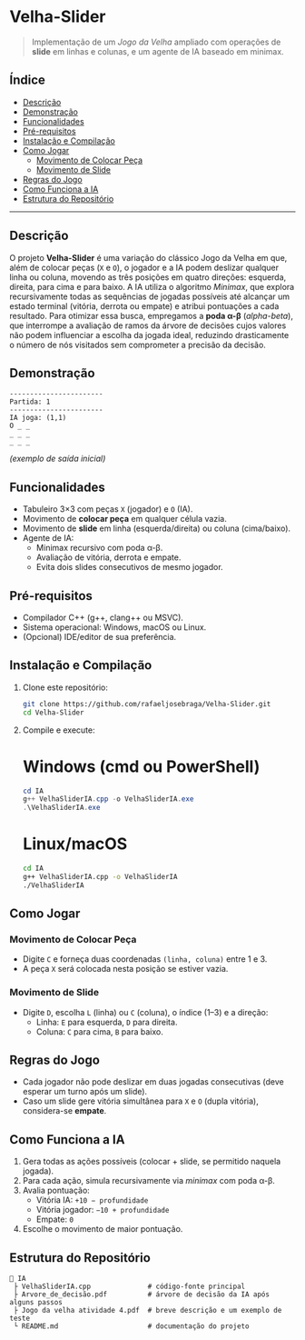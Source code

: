 # Velha-Slider

> Implementação de um _Jogo da Velha_ ampliado com operações de **slide** em linhas e colunas, e um agente de IA baseado em minimax.

## Índice

- [Descrição](#descrição)  
- [Demonstração](#demonstração)  
- [Funcionalidades](#funcionalidades)  
- [Pré-requisitos](#pré-requisitos)  
- [Instalação e Compilação](#instalação-e-compilação)  
- [Como Jogar](#como-jogar)  
  - [Movimento de Colocar Peça](#movimento-de-colocar-peça)  
  - [Movimento de Slide](#movimento-de-slide)  
- [Regras do Jogo](#regras-do-jogo)  
- [Como Funciona a IA](#como-funciona-a-ia)  
- [Estrutura do Repositório](#estrutura-do-repositório)  

---

## Descrição

O projeto **Velha-Slider** é uma variação do clássico Jogo da Velha em que, além de colocar peças (`X` e `O`), o jogador e a IA podem deslizar qualquer linha ou coluna, movendo as três posições em quatro direções: esquerda, direita, para cima e para baixo. A IA utiliza o algoritmo _Minimax_, que explora recursivamente todas as sequências de jogadas possíveis até alcançar um estado terminal (vitória, derrota ou empate) e atribui pontuações a cada resultado. Para otimizar essa busca, empregamos a **poda α-β** (_alpha-beta_), que interrompe a avaliação de ramos da árvore de decisões cujos valores não podem influenciar a escolha da jogada ideal, reduzindo drasticamente o número de nós visitados sem comprometer a precisão da decisão.

## Demonstração

```
-----------------------
Partida: 1
-----------------------
IA joga: (1,1)
O _ _
_ _ _
_ _ _
```
*(exemplo de saída inicial)*

## Funcionalidades

- Tabuleiro 3×3 com peças `X` (jogador) e `O` (IA).  
- Movimento de **colocar peça** em qualquer célula vazia.  
- Movimento de **slide** em linha (esquerda/direita) ou coluna (cima/baixo).  
- Agente de IA:
  - Minimax recursivo com poda α-β.  
  - Avaliação de vitória, derrota e empate.  
  - Evita dois slides consecutivos de mesmo jogador.  

## Pré-requisitos

- Compilador C++ (g++, clang++ ou MSVC).  
- Sistema operacional: Windows, macOS ou Linux.  
- (Opcional) IDE/editor de sua preferência.

## Instalação e Compilação

1. Clone este repositório:
   ```bash
   git clone https://github.com/rafaeljosebraga/Velha-Slider.git
   cd Velha-Slider
   ```
2. Compile e execute:

   # Windows (cmd ou PowerShell)
   ```powershell
   cd IA
   g++ VelhaSliderIA.cpp -o VelhaSliderIA.exe
   .\VelhaSliderIA.exe
   ```
   # Linux/macOS
   ```bash
   cd IA
   g++ VelhaSliderIA.cpp -o VelhaSliderIA
   ./VelhaSliderIA
   ```

## Como Jogar

### Movimento de Colocar Peça

- Digite `C` e forneça duas coordenadas `(linha, coluna)` entre 1 e 3.
- A peça `X` será colocada nesta posição se estiver vazia.

### Movimento de Slide

- Digite `D`, escolha `L` (linha) ou `C` (coluna), o índice (1–3) e a direção:
  - Linha: `E` para esquerda, `D` para direita.  
  - Coluna: `C` para cima, `B` para baixo.  

## Regras do Jogo

- Cada jogador não pode deslizar em duas jogadas consecutivas (deve esperar um turno após um slide).  
- Caso um slide gere vitória simultânea para `X` e `O` (dupla vitória), considera-se **empate**.  

## Como Funciona a IA

1. Gera todas as ações possíveis (colocar + slide, se permitido naquela jogada).  
2. Para cada ação, simula recursivamente via _minimax_ com poda α-β.  
3. Avalia pontuação:
   - Vitória IA: `+10 − profundidade`  
   - Vitória jogador: `−10 + profundidade`  
   - Empate: `0`  
4. Escolhe o movimento de maior pontuação.

## Estrutura do Repositório

```
📁 IA
 ├ VelhaSliderIA.cpp              # código-fonte principal
 ├ Arvore_de_decisão.pdf          # árvore de decisão da IA após alguns passos
 ├ Jogo da velha atividade 4.pdf  # breve descrição e um exemplo de teste
 └ README.md                      # documentação do projeto
 
```